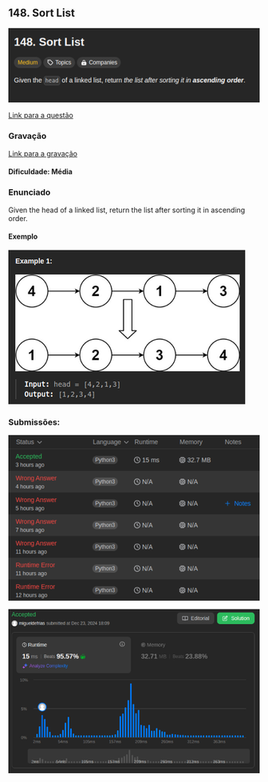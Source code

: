## 148. Sort List

![image](../imagens/questao2/enunciado.png)

[Link para a questão](https://leetcode.com/problems/sort-list/description/)

### Gravação

[Link para a gravação]()

#### Dificuldade: Média

### Enunciado
Given the head of a linked list, return the list after sorting it in ascending order.

#### Exemplo
![image](../imagens/questao2/ex.png)

### Submissões: 

![image](../imagens/questao2/sub.png)

![image](../imagens/questao2/acptd.png)